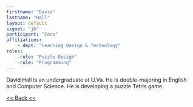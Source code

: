 ```yaml
---
firstname: "David"
lastname: "Hall"
layout: default
signet: "jb"
participant: "Core"
affiliations: 
    - dept: "Learning Design & Technology"
roles: 
    -role: "Puzzle Design"
    -role: "Programming"
---
```


David Hall is an undergraduate at U.Va. He is double-majoring in English and Computer Science. He is developing a puzzle Tetris game.

[<< Back <<](../people.html)